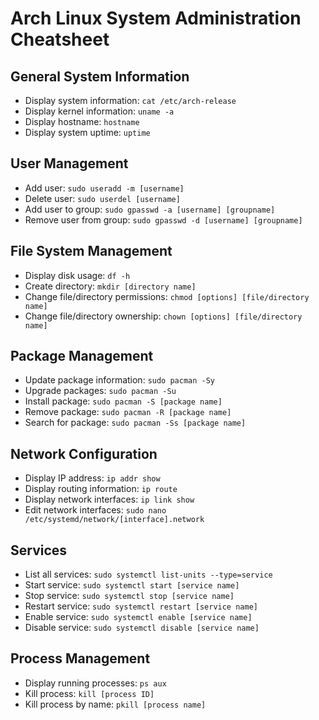 # Arch Linux System Administration Cheatsheet

## General System Information

- Display system information: `cat /etc/arch-release`
- Display kernel information: `uname -a`
- Display hostname: `hostname`
- Display system uptime: `uptime`

## User Management

- Add user: `sudo useradd -m [username]`
- Delete user: `sudo userdel [username]`
- Add user to group: `sudo gpasswd -a [username] [groupname]`
- Remove user from group: `sudo gpasswd -d [username] [groupname]`

## File System Management

- Display disk usage: `df -h`
- Create directory: `mkdir [directory name]`
- Change file/directory permissions: `chmod [options] [file/directory name]`
- Change file/directory ownership: `chown [options] [file/directory name]`

## Package Management

- Update package information: `sudo pacman -Sy`
- Upgrade packages: `sudo pacman -Su`
- Install package: `sudo pacman -S [package name]`
- Remove package: `sudo pacman -R [package name]`
- Search for package: `sudo pacman -Ss [package name]`

## Network Configuration

- Display IP address: `ip addr show`
- Display routing information: `ip route`
- Display network interfaces: `ip link show`
- Edit network interfaces: `sudo nano /etc/systemd/network/[interface].network`

## Services

- List all services: `sudo systemctl list-units --type=service`
- Start service: `sudo systemctl start [service name]`
- Stop service: `sudo systemctl stop [service name]`
- Restart service: `sudo systemctl restart [service name]`
- Enable service: `sudo systemctl enable [service name]`
- Disable service: `sudo systemctl disable [service name]`

## Process Management

- Display running processes: `ps aux`
- Kill process: `kill [process ID]`
- Kill process by name: `pkill [process name]`
